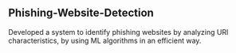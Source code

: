 ## Phishing-Website-Detection
Developed a system to identify phishing websites by analyzing URl characteristics, by using ML algorithms in an efficient way.

